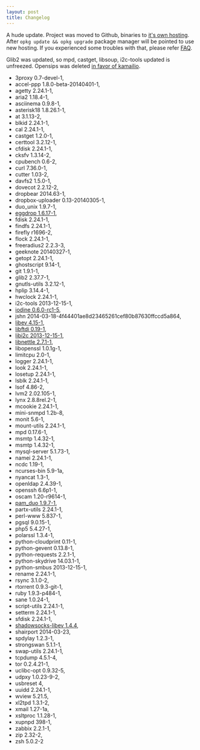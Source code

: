 ```yaml
---
layout: post
title: Changelog
---
```


A hude update. Project was moved to Github, binaries to [it's own hosting](http://entware.wl500g.info/binaries/). After `opkg update && opkg upgrade` package manager will be pointed to use new hosting. If you experienced some troubles with that, please refer [FAQ](https://github.com/Entware/entware/wiki/FAQ#q-where-is-all-packages-gone-only-a-dozen-are-available).

Glib2 was updated, so mpd, castget, libsoup, i2c-tools updated is unfreezed.
Opensips was deleted [in favor of kamailio](https://github.com/Entware/openwrt-telephony/commit/2d3a640a9b65c70667dd5253e11bf185d40f0f32). 

* 3proxy 0.7-devel-1,
* accel-ppp 1.8.0-beta-20140401-1,
* agetty 2.24.1-1,
* aria2 1.18.4-1,
* asciinema 0.9.8-1,
* asterisk18 1.8.26.1-1,
* at 3.1.13-2,
* blkid 2.24.1-1,
* cal 2.24.1-1,
* castget 1.2.0-1,
* certtool 3.2.12-1,
* cfdisk 2.24.1-1,
* cksfv 1.3.14-2,
* cpubench 0.6-2,
* curl 7.36.0-1,
* cutter 1.03-2,
* davfs2 1.5.0-1,
* dovecot 2.2.12-2,
* dropbear 2014.63-1,
* dropbox-uploader 0.13-20140305-1,
* duo_unix 1.9.7-1,
* [eggdrop 1.6.17-1](http://www.eggheads.org/),
* fdisk 2.24.1-1,
* findfs 2.24.1-1,
* firefly r1696-2,
* flock 2.24.1-1,
* freeradius2 2.2.3-3,
* geeknote 20140327-1,
* getopt 2.24.1-1,
* ghostscript 9.14-1,
* git 1.9.1-1,
* glib2 2.37.7-1,
* gnutls-utils 3.2.12-1,
* hplip 3.14.4-1,
* hwclock 2.24.1-1,
* i2c-tools 2013-12-15-1,
* [iodine 0.6.0-rc1-5](http://code.kryo.se/iodine/),
* jshn 2014-03-18-4f44401ae8d23465261cef80b87630ffccd5a864,
* [libev 4.15-1](http://software.schmorp.de/pkg/libev.html),
* [libftdi 0.19-1](http://www.intra2net.com/en/developer/libftdi/),
* [libi2c 2013-12-15-1](https://github.com/yurovsky/libi2c),
* [libnettle 2.7.1-1](http://www.lysator.liu.se/~nisse/nettle/),
* libopenssl 1.0.1g-1,
* limitcpu 2.0-1,
* logger 2.24.1-1,
* look 2.24.1-1,
* losetup 2.24.1-1,
* lsblk 2.24.1-1,
* lsof 4.86-2,
* lvm2 2.02.105-1,
* lynx 2.8.8rel.2-1,
* mcookie 2.24.1-1,
* mini-snmpd 1.2b-8,
* monit 5.6-1,
* mount-utils 2.24.1-1,
* mpd 0.17.6-1,
* msmtp 1.4.32-1,
* msmtp 1.4.32-1,
* mysql-server 5.1.73-1,
* namei 2.24.1-1,
* ncdc 1.19-1,
* ncurses-bin 5.9-1a,
* nyancat 1.3-1,
* openldap 2.4.39-1,
* openssh 6.6p1-1,
* oscam 1.20-r9614-1,
* [pam_duo 1.9.7-1](https://www.duosecurity.com/unix),
* partx-utils 2.24.1-1,
* perl-www 5.837-1,
* pgsql 9.0.15-1,
* php5 5.4.27-1,
* polarssl 1.3.4-1,
* python-cloudprint 0.11-1,
* python-gevent 0.13.8-1,
* python-requests 2.2.1-1,
* python-skydrive 14.03.1-1,
* python-smbus 2013-12-15-1,
* rename 2.24.1-1,
* rsync 3.1.0-2,
* rtorrent 0.9.3-git-1,
* ruby 1.9.3-p484-1,
* sane 1.0.24-1,
* script-utils 2.24.1-1,
* setterm 2.24.1-1,
* sfdisk 2.24.1-1,
* [shadowsocks-libev 1.4.4](https://github.com/madeye/shadowsocks-libev),
* shairport 2014-03-23,
* spdylay 1.2.3-1,
* strongswan 5.1.1-1,
* swap-utils 2.24.1-1,
* tcpdump 4.5.1-4,
* tor 0.2.4.21-1,
* uclibc-opt 0.9.32-5,
* udpxy 1.0.23-9-2,
* usbreset 4,
* uuidd 2.24.1-1,
* wview 5.21.5,
* xl2tpd 1.3.1-2,
* xmail 1.27-1a,
* xsltproc 1.1.28-1,
* xupnpd 398-1,
* zabbix 2.2.1-1,
* zip 2.32-2,
* zsh 5.0.2-2
